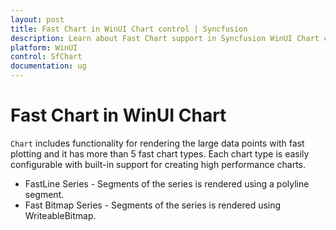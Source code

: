 ```yaml
---
layout: post
title: Fast Chart in WinUI Chart control | Syncfusion
description: Learn about Fast Chart support in Syncfusion WinUI Chart control and more details.
platform: WinUI
control: SfChart
documentation: ug
---
```


# Fast Chart in WinUI Chart

`Chart` includes functionality for rendering the large data points with fast plotting and it has more than 5 fast chart types. Each chart type is easily configurable with built-in support for creating high performance charts.

* FastLine Series - Segments of the series is rendered using a polyline segment.
* Fast Bitmap Series - Segments of the series is rendered using WriteableBitmap.
